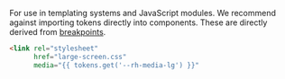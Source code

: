 For use in templating systems and JavaScript modules. We recommend against 
importing tokens
directly into components. These are directly derived from [breakpoints](#breakpoints).

```html
<link rel="stylesheet"
      href="large-screen.css"
      media="{{ tokens.get('--rh-media-lg') }}"
```
